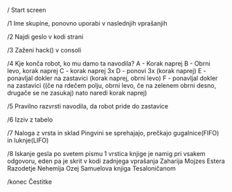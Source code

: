 /   Start screen

/1  Ime skupine, ponovno uporabi v naslednjih vprašanjih

/2  Najdi geslo v kodi strani

/3  Zaženi hack() v consoli

/4  Kje konča robot, ko mu damo ta navodila?
    A - Korak naprej 
    B - Obrni levo, korak naprej
    C - korak naprej 3x
    D - ponovi 3x (korak naprej)
    E - ponavljal dokler na zastavici (korak naprej, obrni levo)
    F - ponavljal dokler na zastavici ((če na rdečem polju, obrni levo, če na zelenem obrni desno, drugače se ne zasukaj) nato naredi korak naprej)

/5  Pravilno razvrsti navodila, da robot pride do zastavice

/6  Izziv z tabelo

/7  Naloga z vrsta in sklad
Pingvini se sprehajajo, prečkajo gugalnice(FIFO) in luknje(LIFO)

/8  Iskanje gesla po svetem pismu
    1 vrstica knjige je namig pri vsakem odgovoru, eden pa je skrit v kodi zadnjega vprašanja
    Zaharija
    Mojzes
    Estera
    Razodetje
    Nehemija
    Ozej
    Samuelova knjiga
    Tesaloničanom

/konec Čestitke
